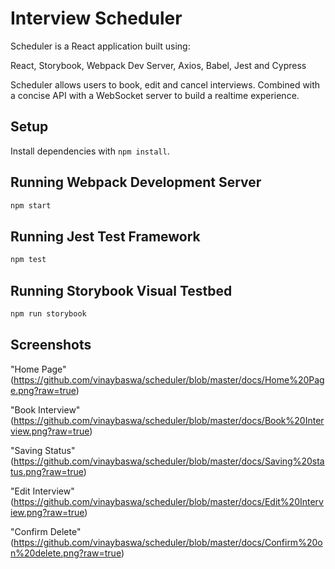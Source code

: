 # Interview Scheduler

Scheduler is a React application built using:

React, 
Storybook, 
Webpack Dev Server, 
Axios, 
Babel, 
Jest and 
Cypress

Scheduler allows users to book, edit and cancel interviews.
Combined with a concise API with a WebSocket server to build a realtime experience.

## Setup

Install dependencies with `npm install`.

## Running Webpack Development Server

```sh
npm start
```

## Running Jest Test Framework

```sh
npm test
```

## Running Storybook Visual Testbed

```sh
npm run storybook
```

## Screenshots

"Home Page" (https://github.com/vinaybaswa/scheduler/blob/master/docs/Home%20Page.png?raw=true)

"Book Interview" (https://github.com/vinaybaswa/scheduler/blob/master/docs/Book%20Interview.png?raw=true)

"Saving Status" (https://github.com/vinaybaswa/scheduler/blob/master/docs/Saving%20status.png?raw=true)

"Edit Interview" (https://github.com/vinaybaswa/scheduler/blob/master/docs/Edit%20Interview.png?raw=true)

"Confirm Delete" (https://github.com/vinaybaswa/scheduler/blob/master/docs/Confirm%20on%20delete.png?raw=true)